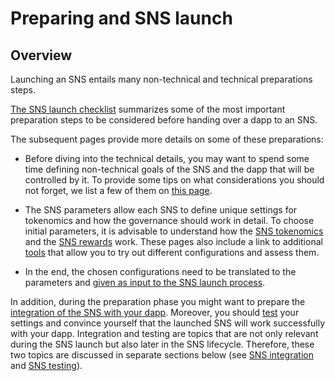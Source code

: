 # Preparing and SNS launch
## Overview
Launching an SNS entails many non-technical and technical preparations steps.

[The SNS launch checklist](sns-checklist.md) summarizes some of the most important preparation
steps to be considered before handing over a dapp to an SNS.

The subsequent pages provide more details on some of these preparations:
* Before diving into the technical details, you may want to spend some time defining
non-technical goals of the SNS and the dapp that will be controlled by it.
To provide some tips on what considerations you should not forget,
we list a few of them on
[this page](predeployment-considerations.md).

* The SNS parameters allow each SNS to define unique settings for tokenomics and how the 
governance should work in detail.
To choose initial parameters, it is advisable to understand how the 
[SNS tokenomics](tokenomics-intro.md) and the [SNS rewards](rewards.md) work.
These pages also include a link to additional [tools](https://wiki.internetcomputer.org/wiki/How-To:_SNS_tokenomics_configuration)
that allow you to try out different configurations and assess them.
  
* In the end, the chosen configurations need to be translated to the parameters and 
[given as input to the SNS launch process](preparation.md).


In addition, during the preparation phase you might want to prepare the [integration of the SNS
with your dapp](/integrate-sns/index.md).
Moreover, you should [test](/get-sns/get-sns-intro.md) your settings and convince yourself
that the launched SNS will work successfully with your dapp.
Integration and testing are topics that are not only relevant during the SNS launch but also
later in the SNS lifecycle. 
Therefore, these two topics are discussed in separate sections below
(see [SNS integration](/integrate-sns/index.md) and [SNS testing](/get-sns/get-sns-intro.md)).


